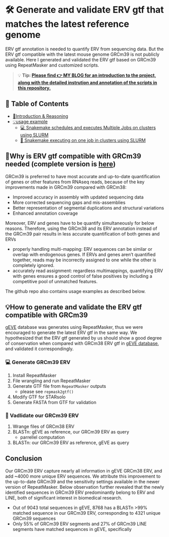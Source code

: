 # 🛠️ Generate and validate ERV gtf that matches the latest reference genome
ERV gtf annotation is needed to quantify ERV from sequencing data. But the ERV gtf compatible with the latest mouse genome GRCm39 is not publicly available. Here I generated and validated the ERV gtf based on GRCm39 using RepeatMasker and customized scripts.

> 💡 **Tip: [Please find **👉 MY BLOG** for an introduction to the project, along with the detailed instrution and annotation of the scripts in this repository.](https://myhugoblog)**

## 📑 Table of Contents
- [📘Introduction & Reasoning](#introduction--reasoning)
- [💡usage example](#usage-example)
  - [💻 Snakemake schedules and executes Multiple Jobs on clusters using SLURM](#snakemake-schedules-and-executes-multiple-jobs-on-clusters-using-slurm)
  - [🧾 Snakemake executing on one job in clusters using SLURM](#snakemake-executing-on-one-job-in-clusters-using-slurm)

## 📘Why is ERV gtf compatible with GRCm39 needed (complete version is [here](myhugoblod))

GRCm39 is preferred to have most accurate and up-to-date quantification of genes or other features from RNAseq reads, because of the key improvements made in GRCm39 compared with GRCm38:
- Improved accuracy in assembly with updated sequencing data
- More corrected sequencing gaps and mis-assemblies
- Better representation of segmental duplications and structural variations
- Enhanced annotation coverage

Moreover, ERV and genes have to be quantify simultaneously for below reasons. Therefore, using the GRCm38 and its ERV annotation instead of the GRCm39 pair results in less accurate quantification of both genes and ERVs
- properly handling multi-mapping: ERV sequences can be similar or overlap with endogenous genes. If ERVs and genes aren’t quantified together, reads may be incorrectly assigned to one while the other is completely ignored.
- accurately read assignment: regardless multimappings, quantifying ERV with genes ensures a good control of false positives by including a competitive pool of unmatched features.

The github repo also contains usage examples as described below.

## 💡How to generate and validate the ERV gtf compatible with GRCm39
[gEVE](https://pmc.ncbi.nlm.nih.gov/articles/PMC4885607/) database was generates using RepeatMasker, thus we were encouraged to generate the latest ERV gtf in the same way. We hypothesized that the ERV gtf generated by us should show a good degree of conservation when compared with GRCm38 ERV gtf in [gEVE database](http://geve.med.u-tokai.ac.jp/), and validated it correspondingly.

### 💻 Generate GRCm39 ERV
1. Install RepeatMasker
2. File wrangling and run RepeatMasker
3. Generate GTF file from `RepeatMasker` outputs
   - please see `repmask2gtf()`
4. Modify GTF for STARsolo
5. Generate FASTA from GTF for validation


### 🧾 Vadlidate our GRCm39 ERV
1. Wrange files of GRCm38 ERV
2. BLASTn: gEVE as reference, our GRCm39 ERV as query
   - parrellel computation
3. BLASTn: our GRCm39 ERV as reference, gEVE as query


## Conclusion
Our GRCm39 ERV capture nearly all information in gEVE GRCm38 ERV, and add ~4000 more unique ERV sequences. We attribute this improvement to the up-to-date GRCm39 and the sensitivity settings available in the newer version of RepeatMasker. Below observation further revealed that the newly identified sequences in GRCm39 ERV predominantly belong to ERV and LINE, both of significant interest in biomedical research.
- Out of 9043 total sequences in gEVE, 8768 has a BLASTn \>99% matched sequence in our GRCm39 ERV, corresponding to 4321 unique GRCm39 sequences
- Only 55% of GRCm39 ERV segments and 27% of GRCm39 LINE segments have matched sequences in gEVE, specifically
